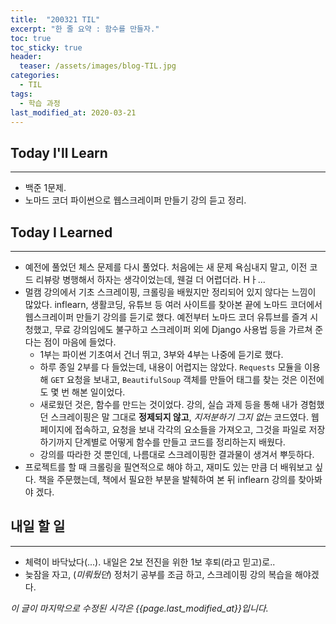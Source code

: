 ```yaml
---
title:  "200321 TIL"
excerpt: "한 줄 요약 : 함수를 만들자."
toc: true
toc_sticky: true
header:
  teaser: /assets/images/blog-TIL.jpg
categories:
  - TIL
tags:
  - 학습 과정
last_modified_at: 2020-03-21
---
```




## Today I'll Learn

---


* 백준 1문제.
* 노마드 코더 파이썬으로 웹스크레이퍼 만들기 강의 듣고 정리.





## Today I Learned

---

* 예전에 풀었던 체스 문제를 다시 풀었다. 처음에는 새 문제 욕심내지 말고, 이전 코드 리뷰랑 병행해서 하자는 생각이었는데, 웬걸 더 어렵더라. Hㅏ...
* 멀캠 강의에서 기초 스크레이핑, 크롤링을 배웠지만 정리되어 있지 않다는 느낌이 많았다. inflearn, 생활코딩, 유튜브 등 여러 사이트를 찾아본 끝에 노마드 코더에서 웹스크레이퍼 만들기 강의를 듣기로 했다. 예전부터 노마드 코더 유튜브를 즐겨 시청했고, 무료 강의임에도 불구하고 스크레이퍼 외에 Django 사용법 등을 가르쳐 준다는 점이 마음에 들었다.
  * 1부는 파이썬 기초여서 건너 뛰고, 3부와 4부는 나중에 듣기로 했다.
  * 하루 종일 2부를 다 들었는데, 내용이 어렵지는 않았다. `Requests` 모듈을 이용해 `GET` 요청을 보내고, `BeautifulSoup` 객체를 만들어 태그를 찾는 것은 이전에도 몇 번 해본 일이었다.
  * 새로웠던 것은, 함수를 만드는 것이었다. 강의, 실습 과제 등을 통해 내가 경험했던 스크레이핑은 말 그대로 **정제되지 않고**, *지저분하기 그지 없는* 코드였다. 웹 페이지에 접속하고, 요청을 보내 각각의 요소들을 가져오고, 그것을 파일로 저장하기까지 단계별로 어떻게 함수를 만들고 코드를 정리하는지 배웠다.
  * 강의를 따라한 것 뿐인데, 나름대로 스크레이핑한 결과물이 생겨서 뿌듯하다. 
* 프로젝트를 할 때 크롤링을 필연적으로 해야 하고, 재미도 있는 만큼 더 배워보고 싶다. 책을 주문했는데, 책에서 필요한 부분을 발췌하여 본 뒤 inflearn 강의를 찾아봐야 겠다.





## 내일 할 일

---

* 체력이 바닥났다(...). 내일은 2보 전진을 위한 1보 후퇴(라고 믿고)로..
* 늦잠을 자고, (*미뤄뒀던*) 정처기 공부를 조금 하고, 스크레이핑 강의 복습을 해야겠다.











*이 글이 마지막으로 수정된 시각은 {{page.last_modified_at}}입니다.*
